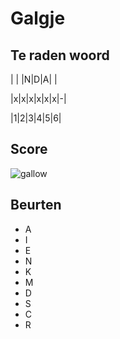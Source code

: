 # Galgje

## Te raden woord

| | |N|D|A| |

|x|x|x|x|x|x|-|

|1|2|3|4|5|6|

## Score
![gallow](./images/2.png)

## Beurten
* A 
* I
* E
* N
* K
* M
* D
* S
* C
* R